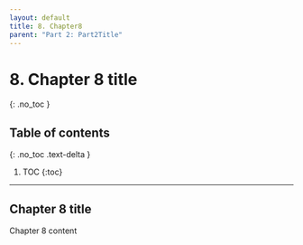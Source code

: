 ```yaml
---
layout: default
title: 8. Chapter8
parent: "Part 2: Part2Title" 
---
```


# 8. Chapter 8 title
{: .no_toc }

## Table of contents
{: .no_toc .text-delta }

1. TOC
{:toc}

---

## Chapter 8 title

Chapter 8 content
